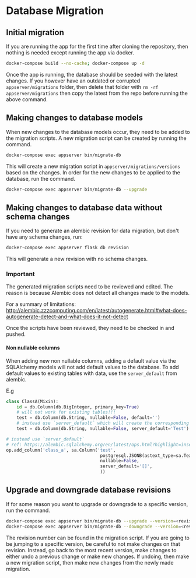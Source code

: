 # Database Migration

## Initial migration

If you are running the app for the first time after cloning the repository, then nothing is needed except running the app via docker.

```bash
docker-compose build --no-cache; docker-compose up -d
```

Once the app is running, the database should be seeded with the latest changes. If you however have an outdated or corrupted `appserver/migrations` folder, then delete that folder with `rm -rf appserver/migrations` then copy the latest from the repo before running the above command.

## Making changes to database models

When new changes to the database models occur, they need to be added to the migration scripts. A new migration script can be created by running the command.

```bash
docker-compose exec appserver bin/migrate-db
```

This will create a new migration script in `appserver/migrations/versions` based on the changes. In order for the new changes to be applied to the database, run the command.

```bash
docker-compose exec appserver bin/migrate-db --upgrade
```

## Making changes to database data without schema changes

If you need to generate an alembic revision for data migration, but don't have any schema changes, run:

```bash
docker-compose exec appserver flask db revision
```

This will generate a new revision with no schema changes.

### Important

The generated migration scripts need to be reviewed and edited. The reason is because Alembic does not detect all changes made to the models.

For a summary of limitations: http://alembic.zzzcomputing.com/en/latest/autogenerate.html#what-does-autogenerate-detect-and-what-does-it-not-detect

Once the scripts have been reviewed, they need to be checked in and pushed.

#### Non nullable columns

When adding new non nullable columns, adding a default value via the SQLAlchemy models will not add default values to the database. To add default values to existing tables with data, use the `server_default` from alembic.

E.g
```python
class ClassA(Mixin):
    id = db.Column(db.BigInteger, primary_key=True)
    # will not work for existing tables!!!
    test = db.Column(db.String, nullable=False, default='')
    # instead use `server_default` which will create the corresponding attribute in the migration file
    test = db.Column(db.String, nullable=False, server_default='Test')

# instead use `server_default`
# ref: https://alembic.sqlalchemy.org/en/latest/ops.html?highlight=insert#alembic.operations.Operations.add_column
op.add_column('class_a', sa.Column('test',
                                    postgresql.JSONB(astext_type=sa.Text()),
                                    nullable=False,
                                    server_default='[]',
                                    ))
```

## Upgrade and downgrade database revisions

If for some reason you want to upgrade or downgrade to a specific version, run the command.

```bash
docker-compose exec appserver bin/migrate-db --upgrade --version=<revision_number>
docker-compose exec appserver bin/migrate-db --downgrade --version=<revision_number>
```

The revision number can be found in the migration script. If you are going to be jumping to a specific version, be careful to not make changes on that revision. Instead, go back to the most recent version, make changes to either undo a previous change or make new changes. If undoing, then make a new migration script, then make new changes from the newly made migration.
